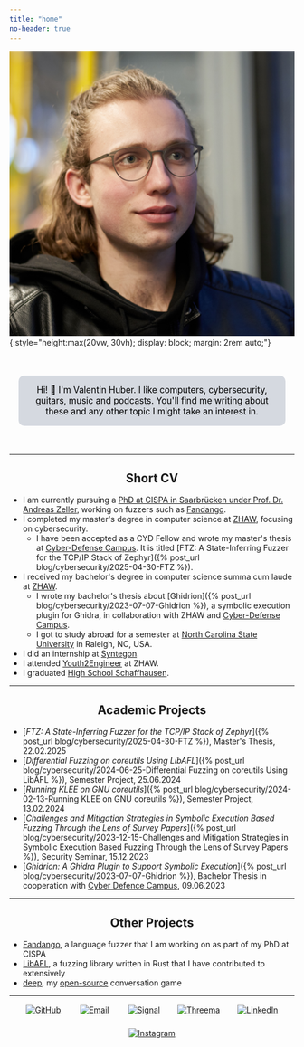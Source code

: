 ```yaml
---
title: "home"
no-header: true
---
```


<style>
  h1, h2 {
    text-align: center;
  }
  .centered {
    text-align: center;
    margin: 0 auto;
  }
</style>

![Portrait of Valentin](./assets/valentin.jpg){:style="height:max(20vw, 30vh); display: block; margin: 2rem auto;"}

<p style="text-align: center; background-color: #d5d9e0; color: black; padding: 1rem; margin: 50px 1rem; border-radius: 10px; font-size: 1.1em">
  Hi! 👋 I'm Valentin Huber. I like computers, cybersecurity, guitars, music and podcasts. You'll find me writing about these and any other topic I might take an interest in.
</p>

---

## Short CV

- I am currently pursuing a [PhD at CISPA in Saarbrücken under Prof. Dr. Andreas Zeller](https://cispa.de/en/people/c01vahu), working on fuzzers such as [Fandango](http://fandango-fuzzer.github.io/).
- I completed my master's degree in computer science at [ZHAW](https://zhaw.ch), focusing on cybersecurity.
  - I have been accepted as a CYD Fellow and wrote my master's thesis at [Cyber-Defense Campus](https://cydcampus.ch). It is titled [FTZ: A State-Inferring Fuzzer for the TCP/IP Stack of Zephyr]({% post_url blog/cybersecurity/2025-04-30-FTZ %}).
- I received my bachelor's degree in computer science summa cum laude at [ZHAW](https://zhaw.ch).
  - I wrote my bachelor's thesis about [Ghidrion]({% post_url blog/cybersecurity/2023-07-07-Ghidrion %}), a symbolic execution plugin for Ghidra, in collaboration with ZHAW and [Cyber-Defense Campus](https://cydcampus.ch).
  - I got to study abroad for a semester at [North Carolina State University](https://ncsu.edu) in Raleigh, NC, USA.
- I did an internship at [Syntegon](https://syntegon.com).
- I attended [Youth2Engineer](https://www.zhaw.ch/en/engineering/study/pre-college/) at ZHAW.
- I graduated [High School Schaffhausen](https://kanti.sh.ch).

---

## Academic Projects
- [*FTZ: A State-Inferring Fuzzer for the TCP/IP Stack of Zephyr*]({% post_url blog/cybersecurity/2025-04-30-FTZ %}), Master's Thesis, 22.02.2025
- [*Differential Fuzzing on coreutils Using LibAFL*]({% post_url blog/cybersecurity/2024-06-25-Differential Fuzzing on coreutils Using LibAFL %}), Semester Project, 25.06.2024
- [*Running KLEE on GNU coreutils*]({% post_url blog/cybersecurity/2024-02-13-Running KLEE on GNU coreutils %}), Semester Project, 13.02.2024
- [*Challenges and Mitigation Strategies in Symbolic Execution Based Fuzzing Through the Lens of Survey Papers*]({% post_url blog/cybersecurity/2023-12-15-Challenges and Mitigation Strategies in Symbolic Execution Based Fuzzing Through the Lens of Survey Papers %}), Security Seminar, 15.12.2023
- [*Ghidrion: A Ghidra Plugin to Support Symbolic Execution*]({% post_url blog/cybersecurity/2023-07-07-Ghidrion %}), Bachelor Thesis in cooperation with [Cyber Defence Campus](https://cydcampus.ch), 09.06.2023

---

## Other Projects
- [Fandango](http://fandango-fuzzer.github.io/), a language fuzzer that I am working on as part of my PhD at CISPA
- [LibAFL](https://github.com/aflplusplus/libafl), a fuzzing library written in Rust that I have contributed to extensively
- [deep](https://deep.valentinhuber.me), my [open-source](https://github.com/riesentoaster/deep) conversation game

---

<div style="display: flex; flex-wrap: wrap; justify-content: center; align-items: center; gap: 1.5rem; margin: 1rem 0;">
    <a href="https://github.com/riesentoaster" title="GitHub">
        <img src="assets/logos/github.svg" alt="GitHub" style="height: 2em; margin: 0 0.5em;">
    </a>
    <a href="mailto:blog@valentinhuber.me" title="Email">
        <img src="assets/logos/email.svg" alt="Email" style="height: 2.4em; margin: 0 0.2em;">
    </a>
    <a href="https://signal.me/#eu/wRqAEh1-x7P2a1JZ2XR4iWpmGbJ_jIEX2zQHEl01cwsVvG8mO3dKSLf7ZebCBZNN" title="Signal">
        <img src="assets/logos/signal.svg" alt="Signal" style="height: 2em; margin: 0 0.5em;">
    </a>
    <a href="https://threema.id/2AJEWTX5" title="Threema">
        <img src="assets/logos/threema.svg" alt="Threema" style="height: 2.6em; margin: 0;">
    </a>
    <a href="https://www.linkedin.com/in/valentinchuber" title="LinkedIn">
        <img src="assets/logos/linkedin.png" alt="LinkedIn" style="height: 2em; margin: 0 0.5em;">
    </a>
    <a href="https://instagram.com/valentinchuber" title="Instagram">
        <img src="assets/logos/instagram.svg" alt="Instagram" style="height: 2em; margin: 0 0.5em;">
    </a>
</div>